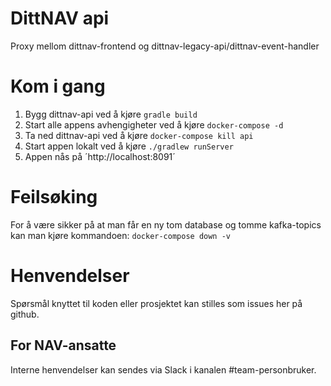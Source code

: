 # DittNAV api

Proxy mellom dittnav-frontend og dittnav-legacy-api/dittnav-event-handler

# Kom i gang
1. Bygg dittnav-api ved å kjøre `gradle build`
2. Start alle appens avhengigheter ved å kjøre `docker-compose -d`
3. Ta ned dittnav-api ved å kjøre `docker-compose kill api`
4. Start appen lokalt ved å kjøre `./gradlew runServer`
5. Appen nås på ´http://localhost:8091´

# Feilsøking
For å være sikker på at man får en ny tom database og tomme kafka-topics kan man kjøre kommandoen: `docker-compose down -v`

# Henvendelser

Spørsmål knyttet til koden eller prosjektet kan stilles som issues her på github.

## For NAV-ansatte

Interne henvendelser kan sendes via Slack i kanalen #team-personbruker.
